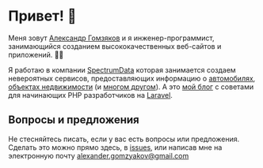 # Привет! :wave:

Меня зовут [Александр Гомзяков](https://github.com/gomzyakov) и я инженер-программист, занимающийся созданием высококачественных веб-сайтов и приложений. 🧑‍💻

Я работаю в компании [SpectrumData](https://spectrumdata.ru) которая занимается создаем невероятных сервисов, предоставляющих информацию о [автомобилях](https://avtocod.ru), [объектах недвижимости](https://egrnreestro.ru) (и [многом другом](https://spectrumdata.ru/solutions)). А это [мой блог](https://gomzyakov.github.io) c советами для начинающих PHP разработчиков на [Laravel](https://laravel.com).

## Вопросы и предложения

Не стесняйтесь писать, если у вас есть вопросы или предложения. Сделать это можно прямо здесь, в [issues](https://github.com/gomzyakov/gomzyakov.github.io/issues), или написав мне на электронную почту [alexander.gomzyakov@gmail.com](mailto:alexander.gomzyakov@gmail.com) 
